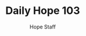 ---
image: /assets/img/daily-hope-default-artwork.png
title: Daily Hope 103
number: 103
categories:
  - Daily Hope
author: Hope Staff
notes: Daily Hope 103
embed: >-
  <iframe style="border-radius:12px" src="https://open.spotify.com/embed/episode/6y6IUzQnOpVGZiD6mY2oJb?utm_source=generator" width="100%" height="152" frameBorder="0" allowfullscreen="" allow="autoplay; clipboard-write; encrypted-media; fullscreen; picture-in-picture" loading="lazy"></iframe>
---